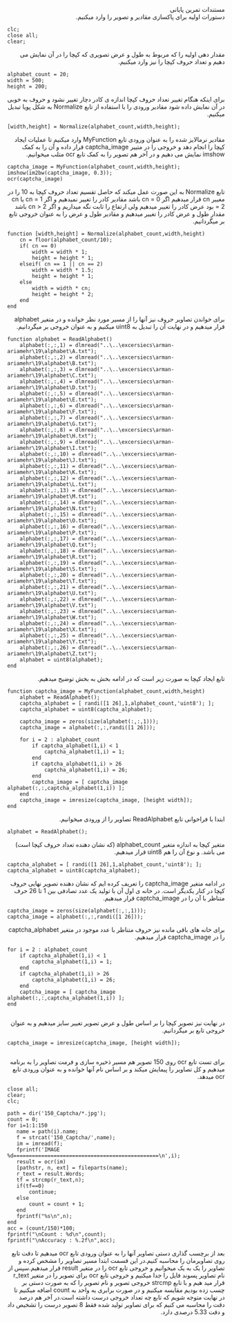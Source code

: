 <div dir='rtl' style='text-align:right'>
مستندات تمرین پایانی
</div>

<div dir='rtl' style='text-align:right'>
دستورات اولیه برای پاکسازی مقادیر و تصویر را وارد میکنیم.
</div>


```
clc;
close all;
clear;

```

<div dir='rtl' style='text-align:right'>
مقدار دهی اولیه را که مربوط به طول و عرض تصویری که کپچا را در آن نمایش می دهیم و تعداد حروف کپچا را نیز وارد میکنیم.
</div>

```
alphabet_count = 20;
width = 500;
height = 200;

```

<div dir='rtl' style='text-align:right'>
برای اینکه هنگام تغییر تعداد حروف کپچا اندازه ی کادر دچار تغییر نشود و حروف به خوبی در آن نمایش داده شود مقادیر ورودی را با استفاده از تابع Normalize به شکل پویا تبدیل میکنیم.
</div>

```
[width,height] = Normalize(alphabet_count,width,height);

```

<div dir='rtl' style='text-align:right'>
مقادیر نرمالایز شده را به عنوان ورودی تابع MyFunction وارد میکنیم تا عملیات ایجاد کپچا را انجام دهد و خروجی را در متییر captcha_image قرار داده و آن را به کمک imshow نمایش می دهیم و در آخر هم تصویر را به کمک تابع ocr متلب میخوانیم.
</div>

```
captcha_image = MyFunction(alphabet_count,width,height);
imshow(im2bw(captcha_image, 0.3));
ocr(captcha_image)

```

<div dir='rtl' style='text-align:right'>
تابع Normalize به این صورت عمل میکند که حاصل تقسیم تعداد حروف کپچا به 10 را در مغییر cn قرار میدهیم اگر cn = 0 باشد مقادیر کادر را تغییر نمیدهیم و اگر cn = 1  یا cn = 2 بود عرض کادر را تغییر میدهیم ولی ارتفاع را ثابت نگه میداریم و اگر cn > 2 باشد مقدار طول و عرض کادر را تغییر میدهیم و مقادیر طول و عرض را به عنوان خروجی تابع بر میگردانیم.
</div>

```
function [width,height] = Normalize(alphabet_count,width,height)
    cn = floor(alphabet_count/10);
    if( cn == 0)
        width = width * 1;
        height = height * 1;
    elseif( cn == 1 || cn == 2)
        width = width * 1.5;
        height = height * 1;
    else
        width = width * cn;
        height = height * 2;
    end
end

```

<div dir='rtl' style='text-align:right'>
برای خواندن تصاویر حروف نیز آنها را از مسیر مورد نظر خوانده و در متغیر alphabet قرار میدهیم و در نهایت آن را تبدیل به uint8 میکنیم و به عنوان خروجی بر میگردانیم.
</div>


```
function alphabet = ReadAlphabet()
    alphabet(:,:,1) = dlmread("..\..\excersiecs\arman-ariamehr\19\alphabet\A.txt");
    alphabet(:,:,2) = dlmread("..\..\excersiecs\arman-ariamehr\19\alphabet\B.txt");
    alphabet(:,:,3) = dlmread("..\..\excersiecs\arman-ariamehr\19\alphabet\C.txt");
    alphabet(:,:,4) = dlmread("..\..\excersiecs\arman-ariamehr\19\alphabet\D.txt");
    alphabet(:,:,5) = dlmread("..\..\excersiecs\arman-ariamehr\19\alphabet\E.txt");
    alphabet(:,:,6) = dlmread("..\..\excersiecs\arman-ariamehr\19\alphabet\F.txt");
    alphabet(:,:,7) = dlmread("..\..\excersiecs\arman-ariamehr\19\alphabet\G.txt");
    alphabet(:,:,8) = dlmread("..\..\excersiecs\arman-ariamehr\19\alphabet\H.txt");
    alphabet(:,:,9) = dlmread("..\..\excersiecs\arman-ariamehr\19\alphabet\I.txt");
    alphabet(:,:,10) = dlmread("..\..\excersiecs\arman-ariamehr\19\alphabet\J.txt");
    alphabet(:,:,11) = dlmread("..\..\excersiecs\arman-ariamehr\19\alphabet\K.txt");
    alphabet(:,:,12) = dlmread("..\..\excersiecs\arman-ariamehr\19\alphabet\L.txt");
    alphabet(:,:,13) = dlmread("..\..\excersiecs\arman-ariamehr\19\alphabet\M.txt");
    alphabet(:,:,14) = dlmread("..\..\excersiecs\arman-ariamehr\19\alphabet\N.txt");
    alphabet(:,:,15) = dlmread("..\..\excersiecs\arman-ariamehr\19\alphabet\O.txt");
    alphabet(:,:,16) = dlmread("..\..\excersiecs\arman-ariamehr\19\alphabet\P.txt");
    alphabet(:,:,17) = dlmread("..\..\excersiecs\arman-ariamehr\19\alphabet\Q.txt");
    alphabet(:,:,18) = dlmread("..\..\excersiecs\arman-ariamehr\19\alphabet\R.txt");
    alphabet(:,:,19) = dlmread("..\..\excersiecs\arman-ariamehr\19\alphabet\S.txt");
    alphabet(:,:,20) = dlmread("..\..\excersiecs\arman-ariamehr\19\alphabet\T.txt");
    alphabet(:,:,21) = dlmread("..\..\excersiecs\arman-ariamehr\19\alphabet\U.txt");
    alphabet(:,:,22) = dlmread("..\..\excersiecs\arman-ariamehr\19\alphabet\V.txt");
    alphabet(:,:,23) = dlmread("..\..\excersiecs\arman-ariamehr\19\alphabet\W.txt");
    alphabet(:,:,24) = dlmread("..\..\excersiecs\arman-ariamehr\19\alphabet\X.txt");
    alphabet(:,:,25) = dlmread("..\..\excersiecs\arman-ariamehr\19\alphabet\Y.txt");
    alphabet(:,:,26) = dlmread("..\..\excersiecs\arman-ariamehr\19\alphabet\Z.txt");
    alphabet = uint8(alphabet);
end
```

<div dir='rtl' style='text-align:right'>
تابع ایجاد کپچا به صورت زیر است که در ادامه بخش به بخش توضیح میدهیم.
</div>


```
function captcha_image = MyFunction(alphabet_count,width,height)
    alphabet = ReadAlphabet();
    captcha_alphabet = [ randi([1 26],1,alphabet_count,'uint8'); ];
    captcha_alphabet = uint8(captcha_alphabet);

    captcha_image = zeros(size(alphabet(:,:,1)));
    captcha_image = alphabet(:,:,randi([1 26]));

    for i = 2 : alphabet_count
        if captcha_alphabet(1,i) < 1
            captcha_alphabet(1,i) = 1;
        end
        if captcha_alphabet(1,i) > 26
            captcha_alphabet(1,i) = 26;
        end
        captcha_image = [ captcha_image alphabet(:,:,captcha_alphabet(1,i)) ];
    end
    captcha_image = imresize(captcha_image, [height width]);
end

```

<div dir='rtl' style='text-align:right'>
ابتدا با فراخوانی تابع ReadAlphabet تصاویر را از ورودی میخوانیم.
</div>

```
alphabet = ReadAlphabet();

```

<div dir='rtl' style='text-align:right'>
متغیر کپچا به اندازه متغیر alphabet_count (که نشان دهنده تعداد حروف کپچا است) می باشد. و نوع آن را هم uint8 قرار میدهیم.
</div>

```
captcha_alphabet = [ randi([1 26],1,alphabet_count,'uint8'); ];
captcha_alphabet = uint8(captcha_alphabet);

```

<div dir='rtl' style='text-align:right'>
در ادامه متغیر captcha_image را تعریف کرده ایم که نشان دهنده تصویر نهایی حروف کپچا در کنار یکدیگر است. در خانه ی اول آن با تولید یک عدد تصادفی بین 1 تا 26 حرف متناظر با آن را در captcha_image قرار میدهیم.
</div>

```
captcha_image = zeros(size(alphabet(:,:,1)));
captcha_image = alphabet(:,:,randi([1 26]));

```

<div dir='rtl' style='text-align:right'>
برای خانه های باقی مانده نیز حروف متناظر با عدد موجود در متغیر captcha_alphabet را در captcha_image قرار میدهیم.
</div>

```
for i = 2 : alphabet_count
    if captcha_alphabet(1,i) < 1
        captcha_alphabet(1,i) = 1;
    end
    if captcha_alphabet(1,i) > 26
        captcha_alphabet(1,i) = 26;
    end
    captcha_image = [ captcha_image alphabet(:,:,captcha_alphabet(1,i)) ];
end
	
```

<div dir='rtl' style='text-align:right'>
در نهایت نیز تصویر کپچا را بر اساس طول و عرض تصویر تغییر سایز میدهیم و به عنوان خروجی تابع بر میگردانیم.
</div>

```
captcha_image = imresize(captcha_image, [height width]);
	
```

<div dir='rtl' style='text-align:right'>
برای تست تابع ocr روی 150 تصویر هم مسیر ذخیره سازی و فرمت تصاویر را به برنامه میدهیم و کل تصاویر را پیمایش میکند و بر اساس نام آنها خوانده و به عنوان ورودی تابع ocr میدهد.
</div>

```
close all;
clear;
clc;

path = dir('150_Captcha/*.jpg');
count = 0;
for i=1:1:150
   name = path(i).name;
   f = strcat('150_Captcha/',name);
   im = imread(f);
   fprintf('IMAGE %d===============================================\n',i);
   result = ocr(im)
   [pathstr, n, ext] = fileparts(name);
   r_text = result.Words;
   tf = strcmp(r_text,n);
   if(tf==0)
       continue;
   else
       count = count + 1;
   end
   fprintf("%s\n",n);
end
acc = (count/150)*100;
fprintf("\nCount : %d\n",count);
fprintf("\nAccuracy : %.2f\n",acc);
```

<div dir='rtl' style='text-align:right'>
بعد از برچسب گذاری دستی تصاویر آنها را به عنوان ورودی تابع ocr میدهیم تا دقت تابع روی تصاویرمان را محاسبه کنیم.در این قسمت ابتدا مسیر تصاویر را مشخص کرده و تصاویر را یک به یک میخوانیم و خروجی تابع ocr را در متغیر result قرار میدهیم.سپس از نام تصاویر پسوند فایل را جدا میکنیم و خروجی تابع ocr  برای تصویر را در متغیر r_text قرار مید هیم و با تابع strcmp خروجی تصویر و نام تصویر را که به صورت دستی بر چسب زده بودیم مقایسه میکنیم و در صورت برابری یه واحد به count اضافه میکنیم تا در نهایت متوجه شویم که تابع چه تعداد خروجی درست داشته است.در آخر هم درصد دقت را محاسبه می کنیم که برای تصاویر تولید شده فقط 8 تصویر درست را تشخیص داد و دقت 5.33 درصدی دارد.
</div>